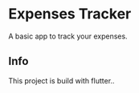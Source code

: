 # Expenses Tracker 

A basic app to track your expenses.

## Info

This project is build with flutter..


